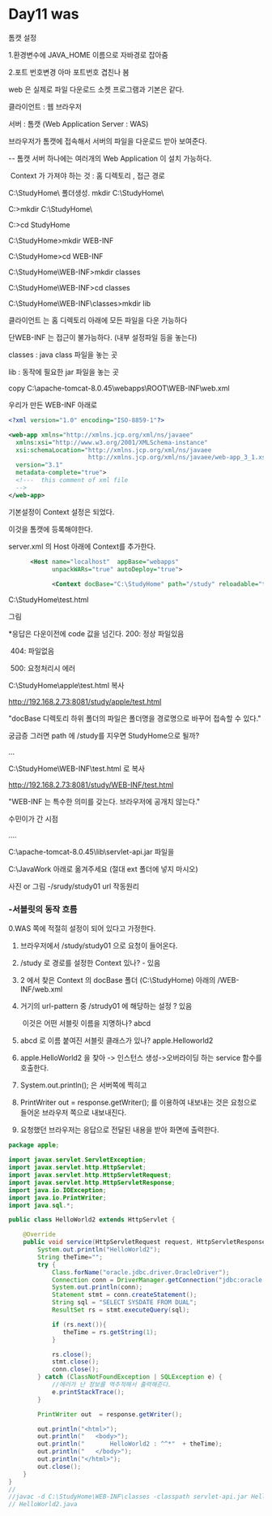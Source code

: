 # Day11 was

톰캣 설정

1.환경변수에 JAVA_HOME 이름으로 자바경로 잡아줌

2.포트 번호변경  아마 포트번호 겹친나 봄



web 은 실제로 파일 다운로드 소켓 프로그램과 기본은 같다.

클라이언트 : 웹 브라우저

서버 : 톰캣 (Web Application Server : WAS)

브라우저가 톰캣에 접속해서 서버의 파일을 다운로드 받아 보여준다.

-- 톰캣 서버 하나에는 여러개의 Web Application 이 설치 가능하다.

​	Context 가 가져야 하는 것 : 홈 디렉토리 , 접근 경로

C:\StudyHome\ 폴더생성. mkdir C:\StudyHome\



C:\>mkdir C:\StudyHome\

C:\>cd StudyHome

C:\StudyHome>mkdir WEB-INF

C:\StudyHome>cd WEB-INF

C:\StudyHome\WEB-INF>mkdir classes

C:\StudyHome\WEB-INF>cd classes

C:\StudyHome\WEB-INF\classes>mkdir lib

클라이언트 는 홈 디렉토리 아래에 모든 파일을 다운 가능하다

단WEB-INF 는 접근이 불가능하다. (내부 설정파일 등을 놓는다)

classes : java class 파일을 놓는 곳

lib : 동작에 필요한 jar 파일을 놓는 곳

copy C:\apache-tomcat-8.0.45\webapps\ROOT\WEB-INF\web.xml

우리가 만든 WEB-INF 아래로

```xml
<?xml version="1.0" encoding="ISO-8859-1"?>

<web-app xmlns="http://xmlns.jcp.org/xml/ns/javaee"
  xmlns:xsi="http://www.w3.org/2001/XMLSchema-instance"
  xsi:schemaLocation="http://xmlns.jcp.org/xml/ns/javaee
                      http://xmlns.jcp.org/xml/ns/javaee/web-app_3_1.xsd"
  version="3.1"
  metadata-complete="true">
  <!---  this comment of xml file 
  -->
</web-app>

```

기본설정이 Context 설정은 되었다.

이것을 톰캣에 등록해야한다.

server.xml 의 Host 아래에  Context를 추가한다.

```xml
      <Host name="localhost"  appBase="webapps"
            unpackWARs="true" autoDeploy="true">
            
            <Context docBase="C:\StudyHome" path="/study" reloadable="true"></Context>
```



C:\StudyHome\test.html



그림



*응답은 다운이전에 code 값을 넘긴다.  200: 정상 파일있음

​																404: 파일없음

​																500: 요청처리시 에러



C:\StudyHome\apple\test.html 복사

http://192.168.2.73:8081/study/apple/test.html

"docBase  디렉토리 하위 폴더의 파일은 폴더명을 경로명으로 바꾸어 접속할 수 있다."

궁금증 그러면 path  에 /study를 지우면 StudyHome으로 될까?



...

C:\StudyHome\WEB-INF\test.html 로 복사

http://192.168.2.73:8081/study/WEB-INF/test.html

"WEB-INF 는 특수한 의미를 갖는다. 브라우저에 공개치 않는다."



수민이가 간 시점

....

C:\apache-tomcat-8.0.45\lib\servlet-api.jar 파일을

C:\JavaWork 아래로 옮겨주세요 (절대 ext 폴더에 넣지 마시오)



사진 or 그림 -/srudy/study01 url 작동원리

### -서블릿의 동작 흐름

0.WAS 쪽에 적절히 설정이 되어 있다고 가정한다. 

1. 브라우저에서 /study/study01 으로 요청이 들어온다.

2. /study 로 경로를 설정한 Context 있나? - 있음

3. 2 에서 찾은 Context 의 docBase 폴더 (C:\StudyHome) 아래의 /WEB-INF/web.xml

4. 거기의 url-pattern 중 /strudy01 에 해당하는 설정 ? 있음 

   ​	이것은 어떤 서블릿 이름을 지명하나? abcd	

5. abcd 로 이름 붙여진 서블릿 클래스가 있나? apple.Helloworld2

6. apple.HelloWorld2 을 찾아 -> 인스턴스 생성->오버라이딩 하는 service 함수를 호출한다.

7. System.out.println(); 은 서버쪽에 찍히고

8. PrintWriter out = response.getWriter(); 를 이용하여 내보내는 것은 요청으로 들어온 브라우저 쪽으로 내보내진다.

9. 요청했던 브라우저는 응답으로 전달된 내용을 받아 화면에 출력한다.

```java
package apple;

import javax.servlet.ServletException;
import javax.servlet.http.HttpServlet;
import javax.servlet.http.HttpServletRequest;
import javax.servlet.http.HttpServletResponse;
import java.io.IOException;
import java.io.PrintWriter;
import java.sql.*;

public class HelloWorld2 extends HttpServlet {

    @Override
    public void service(HttpServletRequest request, HttpServletResponse response) throws IOException, ServletException {
        System.out.println("HelloWorld2");
        String theTime="";
        try {
            Class.forName("oracle.jdbc.driver.OracleDriver");
            Connection conn = DriverManager.getConnection("jdbc:oracle:thin:@127.0.0.1:1521:XE","HR","HR");
            System.out.println(conn);
            Statement stmt = conn.createStatement();
            String sql = "SELECT SYSDATE FROM DUAL";
            ResultSet rs = stmt.executeQuery(sql);

            if (rs.next()){
               theTime = rs.getString(1);
            }

            rs.close();
            stmt.close();
            conn.close();
        } catch (ClassNotFoundException | SQLException e) {
            //에러가 난 정보를 역추적해서 출력해준다.
            e.printStackTrace();
        }

        PrintWriter out  = response.getWriter();

        out.println("<html>");
        out.println("   <body>");
        out.println("       HelloWorld2 : ^^*"  + theTime);
        out.println("   </body>");
        out.println("</html>");
        out.close();
    }
}
//
//javac -d C:\StudyHome\WEB-INF\classes -classpath servlet-api.jar HelloWorld2.java
// HelloWorld2.java

```









